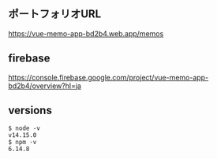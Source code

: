 ## ポートフォリオURL
https://vue-memo-app-bd2b4.web.app/memos

## firebase
https://console.firebase.google.com/project/vue-memo-app-bd2b4/overview?hl=ja

## versions

```
$ node -v
v14.15.0
$ npm -v
6.14.8
```